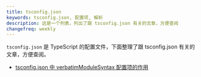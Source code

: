 ```yaml
---
title: tsconfig.json
keywords: tsconfig.json, 配置项, 解析
description: 这是一个列表，列出了跟 tsconfig.json 有关的文章，方便查阅
changefreq: weekly
---
```


`tsconfig.json` 是 TypeScript 的配置文件，下面整理了跟 tsconfig.json 有关的文章，方便查阅。

- [tsconfig.json 中 verbatimModuleSyntax 配置项的作用](./compilerOptions-verbatimModuleSyntax/)

